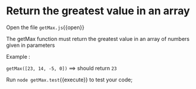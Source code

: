 # Return the greatest value in an array

Open the file `getMax.js`{{open}}

The getMax function must return the greatest value in an array of numbers given in parameters

Example :

`getMax([23, 14, -5, 0])` ==> should return `23`

Run `node getMax.test`{{execute}} to test your code;